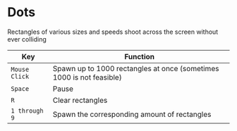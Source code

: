 # Dots

Rectangles of various sizes and speeds shoot across the screen without ever colliding

Key | Function
--- | ---
`Mouse Click` | Spawn up to 1000 rectangles at once (sometimes 1000 is not feasible)
`Space` | Pause
`R` | Clear rectangles 
`1 through 9` | Spawn the corresponding amount of rectangles
